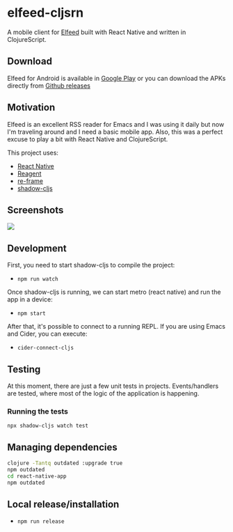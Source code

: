 # elfeed-cljsrn

A mobile client for [Elfeed](https://github.com/skeeto/elfeed/) built with React
Native and written in ClojureScript.

## Download

Elfeed for Android is available
in [Google Play](https://play.google.com/store/apps/details?id=com.elfeedcljsrn)
or you can download the APKs directly
from [Github releases](https://github.com/areina/elfeed-cljsrn/releases)

## Motivation

Elfeed is an excellent RSS reader for Emacs and I was using it daily but now I'm
traveling around and I need a basic mobile app. Also, this was a perfect excuse
to play a bit with React Native and ClojureScript.

This project uses:
* [React Native](https://facebook.github.io/react-native)
* [Reagent](https://github.com/reagent-project/reagent)
* [re-frame](https://github.com/Day8/re-frame)
* [shadow-cljs](https://github.com/thheller/shadow-cljs)

## Screenshots

![](https://raw.github.com/areina/elfeed-cljsrn/master/doc/images/screenshots/elfeed-cljsrn.png)

## Development

First, you need to start shadow-cljs to compile the project:

- `npm run watch`

Once shadow-cljs is running, we can start metro (react native) and run the app in a device:

- `npm start`

After that, it's possible to connect to a running REPL. If you are using Emacs
and Cider, you can execute:

- `cider-connect-cljs`

## Testing

At this moment, there are just a few unit tests in projects. Events/handlers are
tested, where most of the logic of the application is happening.

### Running the tests

`npx shadow-cljs watch test`

## Managing dependencies

```sh
clojure -Tantq outdated :upgrade true
npm outdated
cd react-native-app
npm outdated
```

## Local release/installation

- `npm run release`
